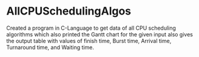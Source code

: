 # AllCPUSchedulingAlgos
Created a program in C-Language to get data of all CPU scheduling algorithms which also printed the Gantt chart for the given input also gives the output table with values of finish time, Burst time, Arrival time, Turnaround time, and Waiting time. 
